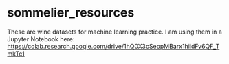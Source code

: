 # sommelier_resources

These are wine datasets for machine learning practice.
I am using them in a Jupyter Notebook here: https://colab.research.google.com/drive/1hQ0X3cSeopMBarx1hiidFv6QF_TmkTc1
